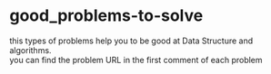 # good_problems-to-solve
this types of problems help you to be good at Data Structure and algorithms.<br />
you can find the problem URL in the first comment of each problem
